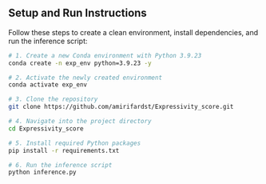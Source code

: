 ## Setup and Run Instructions

Follow these steps to create a clean environment, install dependencies, and run the inference script:

```bash
# 1. Create a new Conda environment with Python 3.9.23
conda create -n exp_env python=3.9.23 -y

# 2. Activate the newly created environment
conda activate exp_env

# 3. Clone the repository
git clone https://github.com/amirifardst/Expressivity_score.git

# 4. Navigate into the project directory
cd Expressivity_score

# 5. Install required Python packages
pip install -r requirements.txt

# 6. Run the inference script
python inference.py
